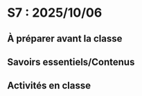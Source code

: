 # S7 : <!-- %: S7 -->2025/10/06<!-- %; -->

## À préparer avant la classe

## Savoirs essentiels/Contenus

## Activités en classe

